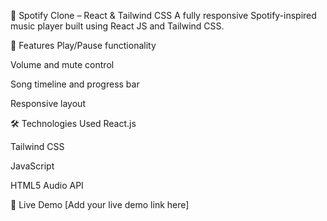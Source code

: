 🎵 Spotify Clone – React & Tailwind CSS
A fully responsive Spotify-inspired music player built using React JS and Tailwind CSS.

🌟 Features
Play/Pause functionality

Volume and mute control

Song timeline and progress bar

Responsive layout

🛠️ Technologies Used
React.js

Tailwind CSS

JavaScript

HTML5 Audio API

🔗 Live Demo
[Add your live demo link here]




